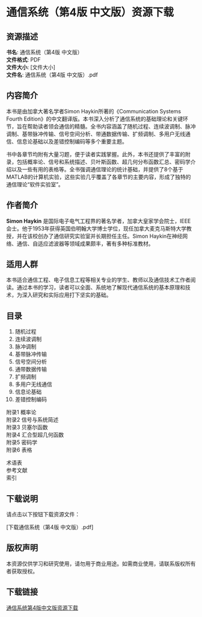 # 通信系统（第4版 中文版）资源下载

## 资源描述

**书名**: 通信系统（第4版 中文版）  
**文件格式**: PDF  
**文件大小**: [文件大小]  
**文件名**: 通信系统（第4版 中文版）.pdf

## 内容简介

本书是由加拿大著名学者Simon Haykin所著的《Communication Systems Fourth Edition》的中文翻译版。本书深入分析了通信系统的基础理论和关键环节，旨在帮助读者领会通信的精髓。全书内容涵盖了随机过程、连续波调制、脉冲调制、基带脉冲传输、信号空间分析、带通数据传输、扩频调制、多用户无线通信、信息论基础以及差错控制编码等多个重要主题。

书中各章节均附有大量习题，便于读者实践掌握。此外，本书还提供了丰富的附录，包括概率论、信号和系统描述、贝叶斯函数、超几何分布函数汇总、密码学介绍以及一些有用的表格等。全书强调通信理论的统计基础，并提供了8个基于MATLAB的计算机实验，这些实验几乎覆盖了各章节的主要内容，形成了独特的通信理论“软件实验室”。

## 作者简介

**Simon Haykin** 是国际电子电气工程界的著名学者，加拿大皇家学会院士，IEEE会士。他于1953年获得英国伯明翰大学博士学位，现任加拿大麦克马斯特大学教授，并在该校创办了通信研究实验室并长期担任主任。Simon Haykin在神经网络、通信、自适应滤波器等领域成果颇丰，著有多种标准教材。

## 适用人群

本书适合通信工程、电子信息工程等相关专业的学生、教师以及通信技术工作者阅读。通过本书的学习，读者可以全面、系统地了解现代通信系统的基本原理和技术，为深入研究和实际应用打下坚实的基础。

## 目录

1. 随机过程  
2. 连续波调制  
3. 脉冲调制  
4. 基带脉冲传输  
5. 信号空间分析  
6. 通带数据传输  
7. 扩频调制  
8. 多用户无线通信  
9. 信息论基础  
10. 差错控制编码  

附录1 概率论  
附录2 信号与系统简述  
附录3 贝塞尔函数  
附录4 汇合型超几何函数  
附录5 密码学  
附录6 表格  

术语表  
参考文献  
索引

## 下载说明

请点击以下按钮下载资源文件：

[下载通信系统（第4版 中文版）.pdf]

## 版权声明

本资源仅供学习和研究使用，请勿用于商业用途。如需商业使用，请联系版权所有者获取授权。

## 下载链接

[通信系统第4版中文版资源下载](https://pan.quark.cn/s/91e4e5d3311a)